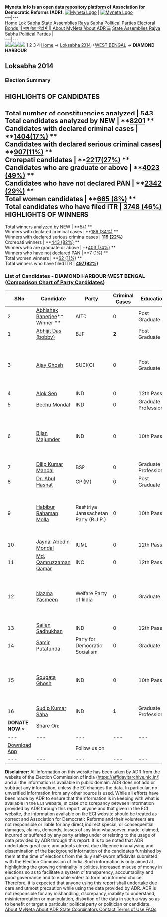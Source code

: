 **Myneta.info is an open data repository platform of Association for Democratic Reforms (ADR).**
[![Myneta Logo](https://www.myneta.info/lib/img/myneta-logo.png)](https://www.myneta.info/) | [![Myneta Logo](https://www.myneta.info/lib/img/adr-logo.png)](https://adrindia.org)  
---|---  
[Home](https://www.myneta.info/) [Lok Sabha](https://www.myneta.info/#ls "Lok Sabha") [ State Assemblies ](https://www.myneta.info/#sa "State Assemblies") [Rajya Sabha](https://www.myneta.info/#rs "Rajya Sabha") [Political Parties ](https://www.myneta.info/party "Political Parties") [ Electoral Bonds ](https://www.myneta.info/electoral_bonds "Electoral Bonds") [ || माय नेता हिंदी में || ](https://translate.google.co.in/translate?prev=hp&hl=en&js=y&u=www.myneta.info&sl=en&tl=hi&history_state0=) [ About MyNeta ](https://adrindia.org/content/about-myneta) [ About ADR ](https://adrindia.org/about-adr/who-we-are) [☰](javascript:void\(0\))
[ State Assemblies ](https://www.myneta.info/#sa "State Assemblies") [ Rajya Sabha ](https://www.myneta.info/#rs "Rajya Sabha") [ Political Parties ](https://www.myneta.info/party "Political Parties")
|   
---|---  
![](https://www.myneta.info/lib/img/banner/banner-1.png)![](https://www.myneta.info/lib/img/banner/banner-2.png)![](https://www.myneta.info/lib/img/banner/banner-3.png)![](https://www.myneta.info/lib/img/banner/banner-4.png)
1  2  3  4 
[Home](https://www.myneta.info/) → [Loksabha 2014](https://www.myneta.info/ls2014/)→[WEST BENGAL](https://www.myneta.info/ls2014/index.php?action=show_constituencies&state_id=25) → **DIAMOND HARBOUR**
### 
## Loksabha 2014
###  Election Summary 
HIGHLIGHTS OF CANDIDATES  
---  
Total number of constituencies analyzed |  543   
Total candidates analyzed by NEW | **[8201](https://www.myneta.info/ls2014/index.php?action=summary&subAction=candidates_analyzed&sort=candidate#summary) **  
Candidates with declared criminal cases | **[1404(17%)](https://www.myneta.info/ls2014/index.php?action=summary&subAction=crime&sort=candidate#summary) **  
Candidates with declared serious criminal cases| **[907(11%)](https://www.myneta.info/ls2014/index.php?action=summary&subAction=serious_crime&sort=candidate#summary) **  
Crorepati candidates | **[2217(27%)](https://www.myneta.info/ls2014/index.php?action=summary&subAction=crorepati&sort=candidate#summary) **  
Candidates who are graduate or above | **[4023 (49%)](https://www.myneta.info/ls2014/index.php?action=summary&subAction=education&sort=candidate#summary) **  
Candidates who have not declared PAN | **[2342 (29%)](https://www.myneta.info/ls2014/index.php?action=summary&subAction=without_pan&sort=candidate#summary) **  
Total women candidates | **[665 (8%)](https://www.myneta.info/ls2014/index.php?action=summary&subAction=women_candidate&sort=candidate#summary) **  
Total candidates who have filed ITR | [**3748 (46%)**](https://www.myneta.info/ls2014/index.php?action=summary&subAction=filed_itr&sort=candidate#summary)  
HIGHLIGHTS OF WINNERS  
---  
Total winners analyzed by NEW | **[541](https://www.myneta.info/ls2014/index.php?action=summary&subAction=winner_analyzed&sort=candidate#summary) **  
Winners with declared criminal cases | **[186 (34%)](https://www.myneta.info/ls2014/index.php?action=summary&subAction=winner_crime&sort=candidate#summary) **  
Winners with declared serious criminal cases | **[119 (22%)](https://www.myneta.info/ls2014/index.php?action=summary&subAction=winner_serious_crime&sort=candidate#summary)**  
Crorepati winners | **[443 (82%)](https://www.myneta.info/ls2014/index.php?action=summary&subAction=winner_crorepati&sort=candidate#summary) **  
Winners who are graduate or above | **[403 (74%)](https://www.myneta.info/ls2014/index.php?action=summary&subAction=winner_education&sort=candidate#summary) **  
Winners who have not declared PAN | **[7 (1%)](https://www.myneta.info/ls2014/index.php?action=summary&subAction=winner_without_pan&sort=candidate#summary) **  
Total women winners | **[62 (11%)](https://www.myneta.info/ls2014/index.php?action=summary&subAction=winner_women&sort=candidate#summary) **  
Total winners who have filed ITR | [**497 (92%)**](https://www.myneta.info/ls2014/index.php?action=summary&subAction=winner_filed_itr&sort=candidate#summary)  
### List of Candidates - DIAMOND HARBOUR:WEST BENGAL ([Comparison Chart of Party Candidates](https://www.myneta.info/ls2014/comparisonchart.php?constituency_id=533))
SNo | Candidate| Party| Criminal Cases| Education| Age| Total Assets| Liabilities  
---|---|---|---|---|---|---|---  
2  | [Abhishek Banerjee](https://www.myneta.info/ls2014/candidate.php?candidate_id=9347)** Winner ** | AITC | 0 | Post Graduate| 26 | Rs 1,51,99,272 ~ 1 Crore+ | Rs 0 ~   
1  | [Abhijit Das (bobby)](https://www.myneta.info/ls2014/candidate.php?candidate_id=9355) | BJP | **2** | Post Graduate| 44 | Rs 41,53,000 ~ 41 Lacs+ | Rs 0 ~   
3  | [Ajay Ghosh](https://www.myneta.info/ls2014/candidate.php?candidate_id=9346) | SUCI(C) | 0 | Post Graduate| 64 | ![](https://myneta.info/image_v2.php?myneta_folder=ls2014&candidate_id=9346&col=ta) | ![](https://myneta.info/image_v2.php?myneta_folder=ls2014&candidate_id=9346&col=lia)  
4  | [Alok Sen](https://www.myneta.info/ls2014/candidate.php?candidate_id=9790) | IND | 0 | 12th Pass| 43 | Rs 83,63,380 ~ 83 Lacs+ | Rs 0 ~   
5  | [Bechu Mondal](https://www.myneta.info/ls2014/candidate.php?candidate_id=9352) | IND | 0 | Graduate Professional| 64 | Rs 28,52,000 ~ 28 Lacs+ | Rs 0 ~   
6  | [Bijan Majumder](https://www.myneta.info/ls2014/candidate.php?candidate_id=9353) | IND | 0 | 10th Pass| 39 | ![](https://myneta.info/image_v2.php?myneta_folder=ls2014&candidate_id=9353&col=ta) | ![](https://myneta.info/image_v2.php?myneta_folder=ls2014&candidate_id=9353&col=lia)  
7  | [Dilip Kumar Mandal](https://www.myneta.info/ls2014/candidate.php?candidate_id=9345) | BSP | 0 | Graduate Professional| 67 | Rs 35,37,000 ~ 35 Lacs+ | Rs 0 ~   
8  | [Dr. Abul Hasnat](https://www.myneta.info/ls2014/candidate.php?candidate_id=9349) | CPI(M) | 0 | Post Graduate| 63 | Rs 1,63,74,053 ~ 1 Crore+ | Rs 0 ~   
9  | [Habibur Rahaman Molla](https://www.myneta.info/ls2014/candidate.php?candidate_id=9789) | Rashtriya Janasachetan Party (R.J.P.) | 0 | 10th Pass| 35 | ![](https://myneta.info/image_v2.php?myneta_folder=ls2014&candidate_id=9789&col=ta) | ![](https://myneta.info/image_v2.php?myneta_folder=ls2014&candidate_id=9789&col=lia)  
10  | [Jaynal Abedin Mondal](https://www.myneta.info/ls2014/candidate.php?candidate_id=9792) | IUML | 0 | 12th Pass| 62 | Rs 15,19,219 ~ 15 Lacs+ | Rs 0 ~   
11  | [Md. Qamruzzaman Qamar](https://www.myneta.info/ls2014/candidate.php?candidate_id=9351) | INC | 0 | 12th Pass| 57 | Rs 73,50,000 ~ 73 Lacs+ | Rs 0 ~   
12  | [Nazma Yasmeen](https://www.myneta.info/ls2014/candidate.php?candidate_id=9354) | Welfare Party of India | 0 | Graduate| 41 | ![](https://myneta.info/image_v2.php?myneta_folder=ls2014&candidate_id=9354&col=ta) | ![](https://myneta.info/image_v2.php?myneta_folder=ls2014&candidate_id=9354&col=lia)  
13  | [Sailen Sadhukhan](https://www.myneta.info/ls2014/candidate.php?candidate_id=9350) | IND | 0 | 12th Pass| 54 | Rs 26,63,064 ~ 26 Lacs+ | Rs 0 ~   
14  | [Samir Putatunda](https://www.myneta.info/ls2014/candidate.php?candidate_id=9788) | Party for Democratic Socialism | 0 | Graduate| 61 | Rs 72,14,494 ~ 72 Lacs+ | Rs 4,78,400 ~ 4 Lacs+  
15  | [Sougata Ghosh](https://www.myneta.info/ls2014/candidate.php?candidate_id=9793) | IND | 0 | 10th Pass| 38 | ![](https://myneta.info/image_v2.php?myneta_folder=ls2014&candidate_id=9793&col=ta) | ![](https://myneta.info/image_v2.php?myneta_folder=ls2014&candidate_id=9793&col=lia)  
16  | [Sudip Kumar Saha](https://www.myneta.info/ls2014/candidate.php?candidate_id=9348) | IND | **1** | Graduate Professional| 31 | Rs 3,06,290 ~ 3 Lacs+ | Rs 1,04,345 ~ 1 Lacs+  
|  **DONATE NOW** × |  Share On:  | [](https://api.whatsapp.com/send?text=https%3A%2F%2Fmyneta.info%2Fpunjab2022%2Findex.php%3Faction%3Dshow_constituencies%26state_id%3D19) | [](https://www.facebook.com/sharer/sharer.php?u=https%3A%2F%2Fmyneta.info%2Fpunjab2022%2Findex.php%3Faction%3Dshow_constituencies%26state_id%3D19) | [](https://twitter.com/share?url=https%3A%2F%2Fmyneta.info%2Fpunjab2022%2Findex.php%3Faction%3Dshow_constituencies%26state_id%3D19)  
---|---|---|---|---  
| [ Download App ](https://play.google.com/store/apps/details?id=com.webrosoft.myneta1&pcampaignid=pcampaignidMKT-Other-global-all-co-prtnr-py-PartBadge-Mar2515-1) | [](https://play.google.com/store/apps/details?id=com.webrosoft.myneta1&pcampaignid=pcampaignidMKT-Other-global-all-co-prtnr-py-PartBadge-Mar2515-1) |  Follow us on  | [](https://www.facebook.com/adrindia.org/) | [](https://twitter.com/adrspeaks) | [](https://groups.google.com/g/national-election-watch?hl=en&pli=1) | [](https://www.instagram.com/adrspeaks/) | [](https://www.youtube.com/user/adrspeaks) | [](https://sharechat.com/profile/adrspeaks)  
---|---|---|---|---|---|---|---|---  
**Disclaimer:** All information on this website has been taken by ADR from the website of the Election Commission of India (https://affidavitarchive.nic.in/) and all the information is available in public domain. ADR does not add or subtract any information, unless the EC changes the data. In particular, no unverified information from any other source is used. While all efforts have been made by ADR to ensure that the information is in keeping with what is available in the ECI website, in case of discrepancy between information provided by ADR through this report, anyone and that given in the ECI website, the information available on the ECI website should be treated as correct and Association for Democratic Reforms and their volunteers are not responsible or liable for any direct, indirect special, or consequential damages, claims, demands, losses of any kind whatsoever, made, claimed, incurred or suffered by any party arising under or relating to the usage of data provided by ADR through this report. It is to be noted that ADR undertakes great care and adopts utmost due diligence in analysing and dissemination of the background information of the candidates furnished by them at the time of elections from the duly self-sworn affidavits submitted with the Election Commission of India. Such information is only aimed at highlighting the growing criminality in politics, increased misuse of money in elections so as to facilitate a system of transparency, accountability and good governance and to enable voters to form an informed choice. Therefore, it is expected that anyone using this report shall undertake due care and utmost precaution while using the data provided by ADR. ADR is not responsible for any mishandling, discrepancy, inability to understand, misinterpretation or manipulation, distortion of the data in such a way so as to benefit or target a particular political party or politician or candidate. 
[ About MyNeta ](https://adrindia.org/content/about-myneta) [ About ADR ](https://adrindia.org/about-adr/who-we-are) [ State Coordinators ](https://adrindia.org/about-adr/state-coordinators) [ Contact ](https://adrindia.org/contact-us) [ Terms of Use ](https://adrindia.org/content/adr-terms-use) [ FAQs ](https://adrindia.org/content/faqs)
